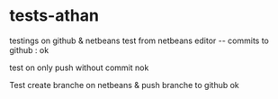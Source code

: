 # tests-athan
testings on github &amp; netbeans
test from netbeans editor -- commits to github : ok

test on only push without commit nok

Test create branche on netbeans & push branche to github ok
